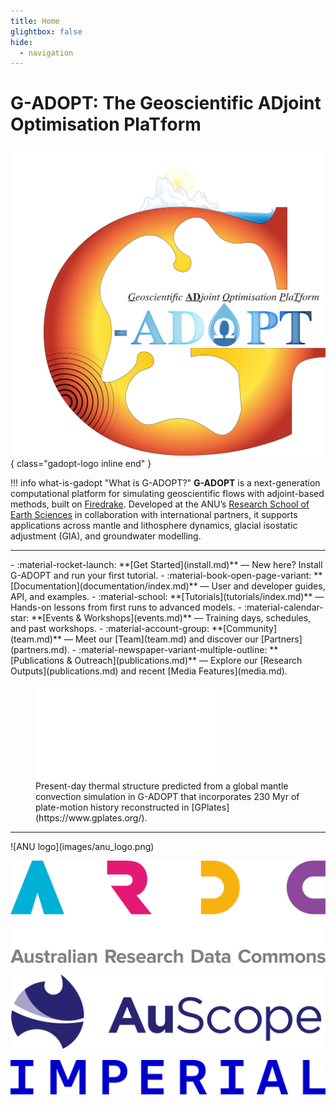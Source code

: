 ```yaml
---
title: Home
glightbox: false
hide:
  - navigation
---
```


# G-ADOPT: The Geoscientific ADjoint Optimisation PlaTform

![G-ADOPT logo](images/gadopt_logo.svg){ class="gadopt-logo inline end" }

!!! info what-is-gadopt "What is G-ADOPT?"
    **G-ADOPT** is a next-generation computational platform for simulating geoscientific flows with adjoint-based methods,
    built on [Firedrake](https://www.firedrakeproject.org). Developed at the ANU’s [Research School of Earth Sciences](https://earthsciences.anu.edu.au/)
    in collaboration with international partners, it supports applications across mantle and lithosphere dynamics,
    glacial isostatic adjustment (GIA), and groundwater modelling.

---

<div class="content-split" markdown>
<div markdown>

<div class="grid cards" markdown>
- :material-rocket-launch: **[Get Started](install.md)** — New here? Install G-ADOPT and run your first tutorial.
- :material-book-open-page-variant: **[Documentation](documentation/index.md)** — User and developer guides, API, and examples.
- :material-school: **[Tutorials](tutorials/index.md)** — Hands-on lessons from first runs to advanced models.
- :material-calendar-star: **[Events & Workshops](events.md)** — Training days, schedules, and past workshops.
- :material-account-group: **[Community](team.md)** — Meet our [Team](team.md) and discover our [Partners](partners.md).
- :material-newspaper-variant-multiple-outline: **[Publications & Outreach](publications.md)** — Explore our [Research Outputs](publications.md) and recent [Media Features](media.md).
</div>

</div>
<div markdown>

<figure markdown>
  <iframe class="viewer-frame" src="static/viewer.html" title="G-ADOPT viewer" frameborder="0"></iframe>
  <figcaption markdown>
  Present-day thermal structure predicted from a global mantle convection simulation in G-ADOPT that incorporates 230 Myr of plate-motion history reconstructed in [GPlates](https://www.gplates.org/).
  </figcaption>
</figure>

</div>
</div>

---

<div class="logo-row" markdown>
![ANU logo](images/anu_logo.png)

![ARDC logo](images/ardc_logo.svg)

![AuScope logo](images/auscope_logo.png)

![Imperial logo](images/imperial_logo.png)
</div>
